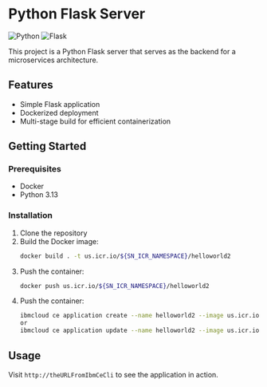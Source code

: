# Python Flask Server

![Python](https://img.shields.io/badge/python-3670A0?style=for-the-badge&logo=python&logoColor=white)
![Flask](https://img.shields.io/badge/flask-000000?style=for-the-badge&logo=flask&logoColor=white)

This project is a Python Flask server that serves as the backend for a microservices architecture.

## Features

- Simple Flask application
- Dockerized deployment
- Multi-stage build for efficient containerization

## Getting Started

### Prerequisites

- Docker
- Python 3.13

### Installation

1. Clone the repository
2. Build the Docker image:
   ```bash
   docker build . -t us.icr.io/${SN_ICR_NAMESPACE}/helloworld2
   ```
3. Push the container:
   ```bash
   docker push us.icr.io/${SN_ICR_NAMESPACE}/helloworld2
   ```
4. Push the container:
   ```bash
   ibmcloud ce application create --name helloworld2 --image us.icr.io/${SN_ICR_NAMESPACE}/helloworld2 --registry-secret icr-secret --port 5000
   or
   ibmcloud ce application update --name helloworld2 --image us.icr.io/${SN_ICR_NAMESPACE}/helloworld2 --registry-secret icr-secret --port 5000
   ```
## Usage

Visit `http://theURLFromIbmCeCli` to see the application in action.